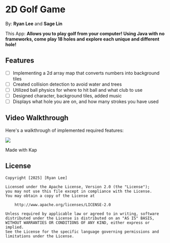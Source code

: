 # 2D Golf Game

By: **Ryan Lee** and **Sage Lin**

This App: **Allows you to play golf from your computer! Using Java with no frameworks, come play 18 holes and explore each unique and different hole!**

## Features
- [ ] Implementing a 2d array map that converts numbers into background tiles
- [ ] Created collision detection to avoid water and trees
- [ ] Utilized ball physics for where to hit ball and what club to use
- [ ] Designed character, background tiles, added music
- [ ] Displays what hole you are on, and how many strokes you have used

## Video Walkthrough

Here's a walkthrough of implemented required features:

<img src = "./src/Golf.gif">

Made with Kap

## License

    Copyright [2025] [Ryan Lee]

    Licensed under the Apache License, Version 2.0 (the "License");
    you may not use this file except in compliance with the License.
    You may obtain a copy of the License at

        http://www.apache.org/licenses/LICENSE-2.0

    Unless required by applicable law or agreed to in writing, software
    distributed under the License is distributed on an "AS IS" BASIS,
    WITHOUT WARRANTIES OR CONDITIONS OF ANY KIND, either express or implied.
    See the License for the specific language governing permissions and
    limitations under the License.
 
